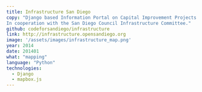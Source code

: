 ```yaml
---
title: Infrastructure San Diego
copy: "Django based Information Portal on Capital Improvement Projects of the City of San Diego.
In cooperation with the San Diego Council Infrastructure Committee."
github: codeforsandiego/infrastructure
link: http://infrastructure.opensandiego.org
image: '/assets/images/infrastructure_map.png'
year: 2014
date: 201401
what: "mapping"
language: "Python"
technologies:
  - Django
  - mapbox.js
---
```

